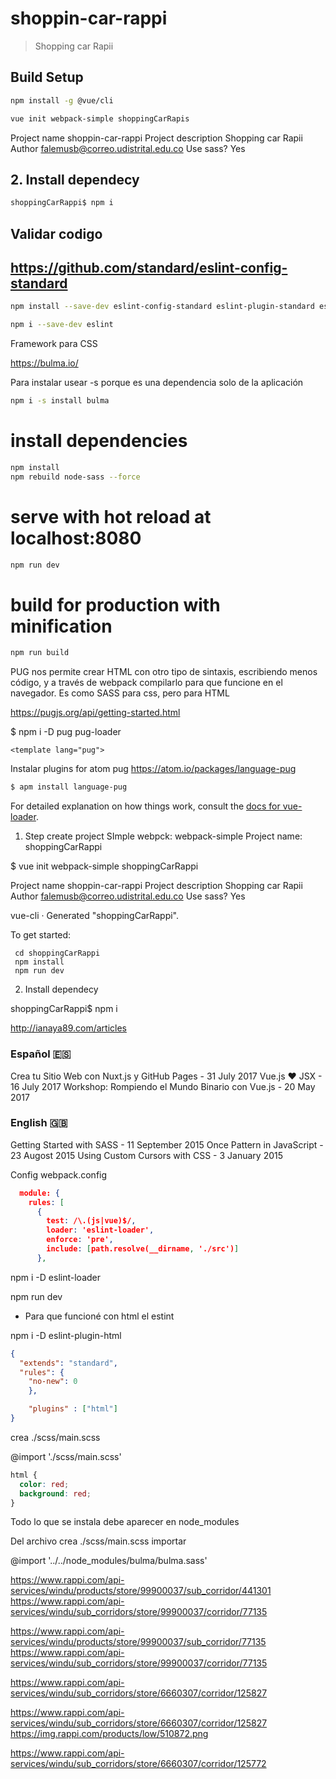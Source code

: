 # shoppin-car-rappi

> Shopping car Rapii

## Build Setup

``` bash
npm install -g @vue/cli

vue init webpack-simple shoppingCarRapis

``` 
Project name shoppin-car-rappi
Project description Shopping car Rapii
Author falemusb@correo.udistrital.edu.co
Use sass? Yes


## 2. Install dependecy
``` bash
shoppingCarRappi$ npm i
``` 


##  Validar codigo
## https://github.com/standard/eslint-config-standard
``` bash
npm install --save-dev eslint-config-standard eslint-plugin-standard eslint-plugin-promise eslint-plugin-import eslint-plugin-node
``` 

``` bash
npm i --save-dev eslint
``` 


Framework para CSS

https://bulma.io/

Para instalar usear -s porque es una dependencia solo de la aplicación

```bash
npm i -s install bulma
```


# install dependencies
``` bash
npm install
npm rebuild node-sass --force
``` 

# serve with hot reload at localhost:8080
``` bash
npm run dev
``` 

# build for production with minification
``` bash
npm run build
```

PUG nos permite crear HTML con otro tipo de sintaxis, escribiendo menos código, y a través de webpack compilarlo para que funcione en el navegador. Es como SASS para css, pero para HTML

https://pugjs.org/api/getting-started.html


$ npm i -D pug pug-loader

```vue
<template lang="pug">
```

Instalar plugins for atom pug
https://atom.io/packages/language-pug

```bash
$ apm install language-pug
```


For detailed explanation on how things work, consult the [docs for vue-loader](http://vuejs.github.io/vue-loader).




1. Step create project
SImple webpck: webpack-simple
Project name: shoppingCarRappi

$ vue init webpack-simple shoppingCarRappi

Project name shoppin-car-rappi
Project description Shopping car Rapii
Author falemusb@correo.udistrital.edu.co
Use sass? Yes

   vue-cli · Generated "shoppingCarRappi".

   To get started:

     cd shoppingCarRappi
     npm install
     npm run dev

2. Install dependecy

shoppingCarRappi$ npm i


http://ianaya89.com/articles

### Español 🇪🇸

Crea tu Sitio Web con Nuxt.js y GitHub Pages - 31 July 2017
Vue.js ❤️ JSX - 16 July 2017
Workshop: Rompiendo el Mundo Binario con Vue.js - 20 May 2017
### English 🇬🇧

Getting Started with SASS - 11 September 2015
Once Pattern in JavaScript - 23 Augost 2015
Using Custom Cursors with CSS - 3 January 2015


Config webpack.config

```json
  module: {
    rules: [
      {
        test: /\.(js|vue)$/,
        loader: 'eslint-loader',
        enforce: 'pre',
        include: [path.resolve(__dirname, './src')]
      },
```
npm i -D eslint-loader

npm run dev

- Para que funcioné con html el estint

npm i -D eslint-plugin-html



```json
{
  "extends": "standard",
  "rules": {
    "no-new": 0
    },

    "plugins" : ["html"]
}
```

crea   ./scss/main.scss


  @import './scss/main.scss'

```css
html {
  color: red;
  background: red;
}
```


Todo lo que se instala debe aparecer en node_modules


Del archivo crea   ./scss/main.scss importar

@import '../../node_modules/bulma/bulma.sass'




https://www.rappi.com/api-services/windu/products/store/99900037/sub_corridor/441301
https://www.rappi.com/api-services/windu/sub_corridors/store/99900037/corridor/77135

https://www.rappi.com/api-services/windu/products/store/99900037/sub_corridor/77135
https://www.rappi.com/api-services/windu/sub_corridors/store/99900037/corridor/77135


https://www.rappi.com/api-services/windu/sub_corridors/store/6660307/corridor/125827

https://www.rappi.com/api-services/windu/sub_corridors/store/6660307/corridor/125827
https://img.rappi.com/products/low/510872.png


https://www.rappi.com/api-services/windu/sub_corridors/store/6660307/corridor/125772
